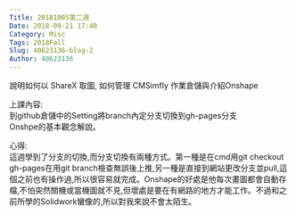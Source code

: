 ```yaml
---
Title: 20181005第二週
Date: 2018-09-21 17:40
Category: Misc
Tags: 2018Fall
Slug: 40623136-blog-2
Author: 40623136
---
```


說明如何以 ShareX 取圖, 如何管理 CMSimfly 作業倉儲與介紹Onshape

<!-- PELICAN_END_SUMMARY -->

上課內容:<br>                                                                                                                                                                 到github倉儲中的Setting將branch內定分支切換到gh-pages分支<br>
Onshpe的基本觀念解說。 





心得:<br>                                                                                                                                                                         這週學到了分支的切換,而分支切換有兩種方式。第一種是在cmd用git checkout gh-pages在用git branch檢查無誤後上推,另一種是直接到網站更改分支並pull,這個之前也有操作過,所以很容易就完成。Onshape的好處是他每次畫圖都會自動存檔,不怕突然關機或當機圖就不見,但壞處是要在有網路的地方才能工作。不過和之前所學的Solidwork蠻像的,所以對我來說不會太陌生。